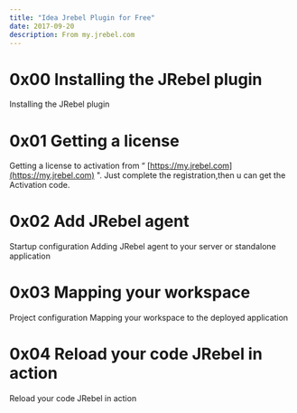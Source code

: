 ```yaml
---
title: "Idea Jrebel Plugin for Free"
date: 2017-09-20
description: From my.jrebel.com
---
```


# 0x00 Installing the JRebel plugin
Installing the JRebel plugin

# 0x01 Getting a license
Getting a license to activation from “ [https://my.jrebel.com](https://my.jrebel.com) ". Just complete the registration,then u can get the Activation code.

# 0x02 Add JRebel agent
Startup configuration Adding JRebel agent to your server or standalone application

# 0x03 Mapping your workspace
Project configuration Mapping your workspace to the deployed application

# 0x04 Reload your code JRebel in action
Reload your code JRebel in action